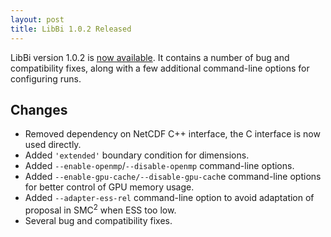 ```yaml
---
layout: post
title: LibBi 1.0.2 Released
---
```


LibBi version 1.0.2 is [now
available](https://github.com/libbi/LibBi/archive/1.0.2.tar.gz). It contains a
number of bug and compatibility fixes, along with a few additional
command-line options for configuring runs.

Changes
-------

* Removed dependency on NetCDF C++ interface, the C interface is now used
  directly.
* Added `'extended'` boundary condition for dimensions.
* Added `--enable-openmp`/`--disable-openmp` command-line options.
* Added `--enable-gpu-cache/--disable-gpu-cach`e command-line options for better
  control of GPU memory usage.
* Added `--adapter-ess-rel`  command-line option to avoid adaptation of proposal
  in SMC$^2$ when ESS too low.
* Several bug and compatibility fixes.
